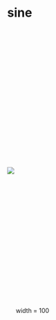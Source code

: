 # sine
<img
  src="/files/icon.ico"
  style="display: inline-block; margin: 320 auto">
  width = 100

